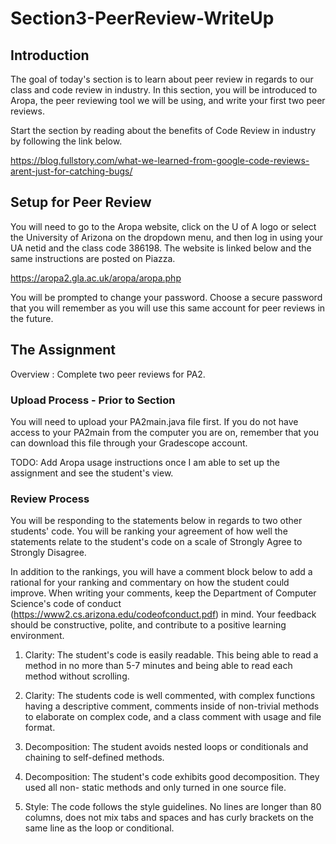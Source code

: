 # Section3-PeerReview-WriteUp 

## Introduction 
The goal of today's section is to learn about peer review in regards to our class
and code review in industry. In this section, you will be introduced to Aropa, the
peer reviewing tool we will be using, and write your first two peer reviews. 

Start the section by reading about the benefits of Code Review in industry by 
following the link below. 

https://blog.fullstory.com/what-we-learned-from-google-code-reviews-arent-just-for-catching-bugs/



## Setup for Peer Review 
You will need to go to the Aropa website, click on the U of A logo or select
the University of Arizona on the dropdown menu, and then log in using your UA
netid and the class code 386198. The website is linked below and the same 
instructions are posted on Piazza. 

https://aropa2.gla.ac.uk/aropa/aropa.php

You will be prompted to change your password. Choose a secure password that 
you will remember as you will use this same account for peer reviews in 
the future. 

## The Assignment
Overview : Complete two peer reviews for PA2. 

### Upload Process - Prior to Section 
You will need to upload your PA2main.java file first. If you do not have
access to your PA2main from the computer you are on, remember that you 
can download this file through your Gradescope account. 

TODO: Add Aropa usage instructions once I am able to set up the assignment and
see the student's view. 


### Review Process
You will be responding to the statements below in regards to two other
students' code. You will be ranking your agreement of how well the statements 
relate to the student's code on a scale of Strongly Agree to Strongly Disagree.

In addition to the rankings, you will have a comment block below to add a
rational for your ranking and commentary on how the student could improve. 
When writing your comments, keep the Department of Computer Science's code of 
conduct (https://www2.cs.arizona.edu/codeofconduct.pdf) in mind. Your feedback 
should be constructive, polite, and contribute to a positive learning environment. 

1.	Clarity: The student's code is easily readable. This being able to read a method
	in no more than 5-7 minutes and being able to read each method without scrolling.
     
2.	Clarity: The students code is well commented, with complex functions having a 
	descriptive comment, comments inside of non-trivial methods to elaborate on 
	complex code, and a class comment with usage and file format. 

3.	Decomposition: The student avoids nested loops or conditionals and chaining to 
	self-defined methods. 
	
4.	Decomposition: The student's code exhibits good decomposition. They used all non-
	static methods and only turned in one source file.

5.	Style: The code follows the style guidelines. No lines are longer than 80 columns, does 
	not mix tabs and spaces and has curly brackets on the same line as the loop or conditional. 
	

